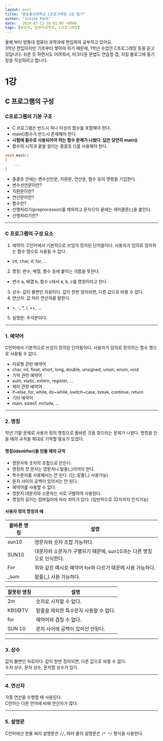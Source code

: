```yaml
---
layout: post
title: "방송통신대학교 C프로그래밍 1강 필기"
author: "Jinjoo Park"
date:   2018-03-11 18:01:05 +0900
tags: [방송대, 컴퓨터과학과, C프로그래밍]
---
```


올해 부터 방통대 컴퓨터 과학과에 편입하여 공부하고 있어요.  
3학년 편입이지만 기초부터 쌓야야 하기 때문에, 1학년 수업인 C프로그래밍 등을 듣고 있답니다. 쉬운 듯 하면서도 어려워서, 마크다운 문법도 연습할 겸, 지킬 블로그에 필기장을 작성하려고 합니다.

# 1강
## C 프로그램의 구성
### C프로그램의 기본 구조

- C 프로그램은 반드시 하나 이상의 함수를 포함해야 한다.
- main()함수가 반드시 존재해야 한다.
 - **시험에 필수로 사용되어야 하는 함수 문제가 나왔다. 답은 당연히 main()**
- 함수의 시작과 끝을 알리는 중괄호 {}를 사용해야 한다.
```c
void main()
{
    ...
}
```
- 중괄호 안에는 변수선언문, 치환문, 연산문, 함수 등의 명령을 기입한다.
 - 변수선언문이란?
 - 치환문이란?
 - 연산문이란?
 - 함수란?
- 선행처리기(preprocessor)를 제외하고 문자으이 끝에는 세미콜론(;)을 붙인다.
 - 선행처리기란?
 
___
### C 프로그램의 구성 요소
 
1. 예약어: C언어에서 기본적으로 쓰임이 정의된 단어들이다. 사용자가 임의로 정의하는 함수 명으로 사용될 수 없다.
 - int, char, if, for, ...
2. 명칭: 변수, 배열, 함수 등에 붙이는 이름을 뜻한다.
 - 변수 a, 배열 b, 함수 c에서 a, b, c를 명칭이라고 한다.
3. 상수: 값이 불변인 자료이다. 값이 한번 정의되면, 다른 값으로 바뀔 수 없다.
4. 연산자:  값 처리 연산자를 말한다.
 - =, -, *, /, ++, ...
5. 설명문: 주석문이다.

---
### 1. 예약어
C언어에서 기본적으로 쓰임이 정의된 단어들이다. 사용자가 임의로 정의하는 함수 명으로 사용될 수 없다.

- 자료형 관련 예약어
 - char, int, float, short, long, double, unsigned, union, enum, void
- 기억 관련 예약어
 - auto, static, extern, register, …
- 제어 관련 예약어
 - if~else, for, while, do~while, switch~case, break, continue, return
- 기타 예약어
 - main, sizeof, include, …
 
___
### 2. 명칭

작년 기말 문제로 사용자 정의 명칭으로 올바른 것을 찾으라는 문제가 나왔다. 명칭을 만들 떄의 규칙을 제대로 기억할 필요가 있겠다.

#### 명칭(identifier)을 만들 때의 규칙
- 영문자와 숫자의 조합으로 만든다.
- 명칭의 첫 문자는 영문자나 밑줄(_)이어야 한다.
- 특수문자를 사용해서는 안 된다. (단, 밑줄(_) 사용가능)
- 문자 사이의 공백이 있어서는 안 된다.
- 예약어를 사용할 수 없다.
- 영문자 대문자와 소문자는 서로 구별하여 사용된다.
- 명칭의 길이는 컴파일러에 따라 차이가 있다. (일반적으로 32자까지 인식가능)

#### 사용자 정의 명칭의 예   

올바른 명칭 | 설명
--------- | --------
sun10 | 영문자와 숫자 조합 가능하다.
SUN10 | 대문자와 소문자가 구별되기 때문에, sun10과는 다른 명칭으로 인식한다.
For | 위와 같은 예시로 예약어 for와 다르기 때문에 사용 가능하다.
_sum | 밑줄(_) 사용 가능하다.

잘못된 명칭 | 설명
--------- | --------
2m | 숫자로 시작할 수 없다.
KBS@TV | 밑줄을 제외한 특수문자 사용할 수 없다.
for | 예약어와 겹칠 수 없다.
SUN 10 | 문자 사이에 공백이 있어선 안된다.

___
### 3. 상수
값이 불변인 자료이다. 값이 한번 정의되면, 다른 값으로 바뀔 수 없다.  
수치 상수, 문자 상수, 문자열 상수가 있다.   

___
### 4. 연산자
각종 연산을 수행할 때 사용된다.  
C언어는 다른 언어에 비해 연산자가 많다.    

___
### 5. 설명문
C언어에선 한줄 짜리 설명문은 `//`, 여러 줄의 설명문은 `/* */` 형식을 사용한다.
